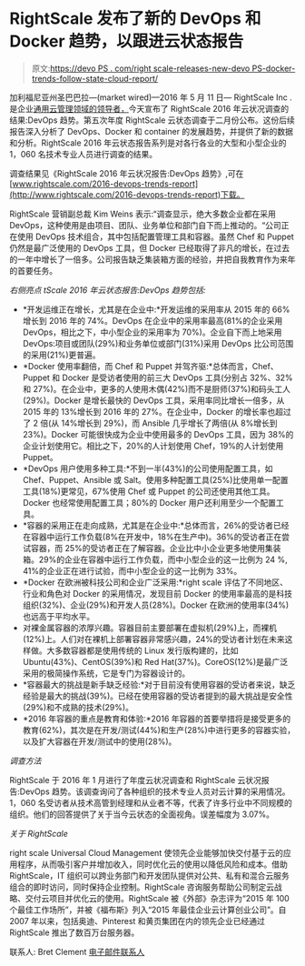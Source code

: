 # RightScale 发布了新的 DevOps 和 Docker 趋势，以跟进云状态报告

> 原文:[https://devo PS . com/right scale-releases-new-devo PS-docker-trends-follow-state-cloud-report/](https://devops.com/rightscale-releases-new-devops-docker-trends-follow-state-cloud-report/)

加利福尼亚州圣巴巴拉—(market wired)—2016 年 5 月 11 日— RightScale Inc .是企业[通用云管理领域的领导者，](http://www.rightscale.com/)今天宣布了 RightScale 2016 年云状况调查的结果:DevOps 趋势。第五次年度 RightScale 云状态调查于二月份公布。这份后续报告深入分析了 DevOps、Docker 和 container 的发展趋势，并提供了新的数据和分析。RightScale 2016 年云状态报告系列是对各行各业的大型和小型企业的 1，060 名技术专业人员进行调查的结果。

调查结果见《RightScale 2016 年云状况报告:DevOps 趋势》,可在[www.rightscale.com/2016-devops-trends-report](http://www.rightscale.com/2016-devops-trends-report)下载。

RightScale 营销副总裁 Kim Weins 表示:“调查显示，绝大多数企业都在采用 DevOps，这种使用是由项目、团队、业务单位和部门自下而上推动的。“公司正在使用 DevOps 技术组合，其中包括配置管理工具和容器。虽然 Chef 和 Puppet 仍然是最广泛使用的 DevOps 工具，但 Docker 已经取得了非凡的增长，在过去的一年中增长了一倍多。公司报告缺乏集装箱方面的经验，并把自我教育作为来年的首要任务。

*右侧亮点* *tScale 2016 年云状态报告:DevOps 趋势包括:*

*   *开发运维正在增长，尤其是在企业中:*开发运维的采用率从 2015 年的 66%增长到 2016 年的 74%。DevOps 在企业中的采用率最高(81%的企业采用 DevOps，相比之下，中小型企业的采用率为 70%)。企业自下而上地采用 DevOps:项目或团队(29%)和业务单位或部门(31%)采用 DevOps 比公司范围的采用(21%)更普遍。
*   *Docker 使用率翻倍，而 Chef 和 Puppet 并驾齐驱:*总体而言，Chef、Puppet 和 Docker 是受访者使用的前三大 DevOps 工具(分别占 32%、32%和 27%)。在企业中，更多的人使用木偶(42%)而不是厨师(37%)和码头工人(29%)。Docker 是增长最快的 DevOps 工具，采用率同比增长一倍多，从 2015 年的 13%增长到 2016 年的 27%。在企业中，Docker 的增长率也超过了 2 倍(从 14%增长到 29%)，而 Ansible 几乎增长了两倍(从 8%增长到 23%)。Docker 可能很快成为企业中使用最多的 DevOps 工具，因为 38%的企业计划使用它。相比之下，20%的人计划使用 Chef，19%的人计划使用 Puppet。
*   *DevOps 用户使用多种工具:*不到一半(43%)的公司使用配置工具，如 Chef、Puppet、Ansible 或 Salt。使用多种配置工具(25%)比使用单一配置工具(18%)更常见，67%使用 Chef 或 Puppet 的公司还使用其他工具。Docker 也经常使用配置工具；80%的 Docker 用户还利用至少一个配置工具。
*   *容器的采用正在走向成熟，尤其是在企业中:*总体而言，26%的受访者已经在容器中运行工作负载(8%在开发中，18%在生产中)。36%的受访者正在尝试容器，而 25%的受访者正在了解容器。企业比中小企业更多地使用集装箱。29%的企业在容器中运行工作负载，而中小型企业的这一比例为 24 %, 41%的企业正在进行试验，而中小型企业的这一比例为 33%。
*   *Docker 在欧洲被科技公司和企业广泛采用:*right scale 评估了不同地区、行业和角色对 Docker 的采用情况，发现目前 Docker 的使用率最高的是科技组织(32%)、企业(29%)和开发人员(28%)。Docker 在欧洲的使用率(34%)也远高于平均水平。
*   对裸金属容器的浓厚兴趣。容器目前主要部署在虚拟机(29%)上，而裸机(12%)上。人们对在裸机上部署容器非常感兴趣，24%的受访者计划在未来这样做。大多数容器都是使用传统的 Linux 发行版构建的，比如 Ubuntu(43%)、CentOS(39%)和 Red Hat(37%)。CoreOS(12%)是最广泛采用的极简操作系统，它是专门为容器设计的。
*   *容器最大的挑战是新手缺乏经验:*对于目前没有使用容器的受访者来说，缺乏经验是最大的挑战(39%)。已经在使用容器的受访者提到的最大挑战是安全性(29%)和不成熟的技术(29%)。
*   *2016 年容器的重点是教育和体验:*2016 年容器的首要举措将是接受更多的教育(62%)，其次是在开发/测试(44%)和生产(28%)中进行更多的容器实验，以及扩大容器在开发/测试中的使用(28%)。

*调查方法*

RightScale 于 2016 年 1 月进行了年度云状况调查和 RightScale 云状况报告:DevOps 趋势。该调查询问了各种组织的技术专业人员对云计算的采用情况。1，060 名受访者从技术高管到经理和从业者不等，代表了许多行业中不同规模的组织。他们的回答提供了关于当今云状态的全面视角。误差幅度为 3.07%。

*关于 RightScale*

right scale Universal Cloud Management 使领先企业能够加快交付基于云的应用程序，从而吸引客户并增加收入，同时优化云的使用以降低风险和成本。借助 RightScale，IT 组织可以跨业务部门和开发团队提供对公共、私有和混合云服务组合的即时访问，同时保持企业控制。RightScale 咨询服务帮助公司制定云战略、交付云项目并优化云的使用。RightScale 被《外部》杂志评为“2015 年 100 个最佳工作场所”，并被《福布斯》列入“2015 年最佳企业云计算创业公司”。自 2007 年以来，包括奥迪、Pinterest 和黄页集团在内的领先企业已经通过 RightScale 推出了数百万台服务器。

联系人:
Bret Clement
[电子邮件联系人](http://www2.marketwire.com/mw/emailprcntct?id=EFD1A99985F8CAE6)